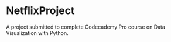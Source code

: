 # NetflixProject
A project submitted to complete Codecademy Pro course on Data Visualization with Python.
